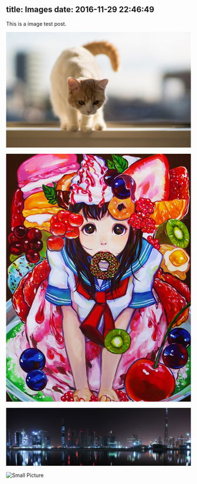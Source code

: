 title: Images
date: 2016-11-29 22:46:49
---

This is a image test post.

![](/assets/wallpaper-2572384.jpg)

![Caption](/assets/wallpaper-2311325.jpg)

![](/assets/wallpaper-878514.jpg)

![Small Picture](http://placehold.it/350x150.jpg)